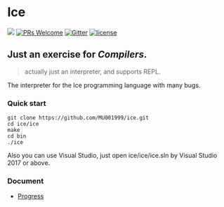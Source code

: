 # Ice

[![](https://img.shields.io/badge/request-new%20features-blue.svg)](https://github.com/MU001999/ice/issues/new)
[![PRs Welcome](https://img.shields.io/badge/PRs-welcome-brightgreen.svg?style=flat-square)](https://github.com/MU001999/ice/compare)
[![Gitter](https://badges.gitter.im/JoinChat.svg)](https://gitter.im/ice-lang)
[![license](https://img.shields.io/github/license/MU001999/ice.svg)](https://github.com/MU001999/ice)

## Just an exercise for *Compilers*.
> actually just an interpreter, and supports REPL.

The interpreter for the Ice programming language with many bugs.

### Quick start
```shell
git clone https://github.com/MU001999/ice.git
cd ice/ice
make
cd bin
./ice
```
Also you can use Visual Studio, just open ice/ice/ice.sln by Visual Studio 2017 or above.

### Document
* [Progress](./PROGRESS.md)
